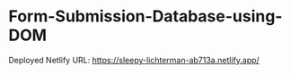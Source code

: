 # Form-Submission-Database-using-DOM

Deployed Netlify URL: https://sleepy-lichterman-ab713a.netlify.app/
